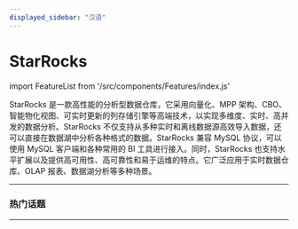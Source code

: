 ```yaml
---
displayed_sidebar: "汉语"
---
```


# StarRocks

import FeatureList from '/src/components/Features/index.js'

StarRocks 是一款高性能的分析型数据仓库，它采用向量化、MPP 架构、CBO、智能物化视图、可实时更新的列存储引擎等高端技术，以实现多维度、实时、高并发的数据分析。StarRocks 不仅支持从多种实时和离线数据源高效导入数据，还可以直接在数据湖中分析各种格式的数据。StarRocks 兼容 MySQL 协议，可以使用 MySQL 客户端和各种常用的 BI 工具进行接入。同时，StarRocks 也支持水平扩展以及提供高可用性、高可靠性和易于运维的特点。它广泛应用于实时数据仓库、OLAP 报表、数据湖分析等多种场景。

---

### 热门话题

<FeatureList language="汉语" />

---
